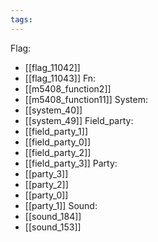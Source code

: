 ```yaml
---
tags:
---
```

Flag:
- [[flag_11042]]
- [[flag_11043]]
Fn:
- [[m5408_function2]]
- [[m5408_function11]]
System:
- [[system_40]]
- [[system_49]]
Field_party:
- [[field_party_1]]
- [[field_party_0]]
- [[field_party_2]]
- [[field_party_3]]
Party:
- [[party_3]]
- [[party_2]]
- [[party_0]]
- [[party_1]]
Sound:
- [[sound_184]]
- [[sound_153]]
